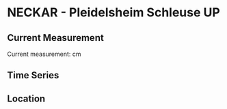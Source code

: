 # NECKAR - Pleidelsheim Schleuse UP

## Current Measurement

Current measurement: <Value topic="rivers/pegel-online/NECKAR/Pleidelsheim_Schleuse_UP/measurementValue"/> cm

## Time Series

<TimeSeries topic="rivers/pegel-online/NECKAR/Pleidelsheim_Schleuse_UP/measurementValue" period="week" />

## Location

<WorldMap>
  <Marker lat="48.96056933127714" lon="9.196364596350351" labelTopic="rivers/pegel-online/NECKAR/Pleidelsheim_Schleuse_UP" />
</WorldMap>
